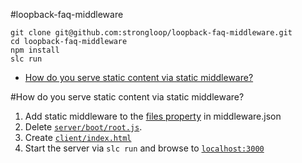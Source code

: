 #loopback-faq-middleware
```
git clone git@github.com:strongloop/loopback-faq-middleware.git
cd loopback-faq-middleware
npm install
slc run
```

- [How do you serve static content via static middleware?](https://github.com/strongloop/loopback-faq-middleware#how-do-you-serve-static-content-via-static-middleware)

#How do you serve static content via static middleware?
1. Add static middleware to the [files property](https://github.com/strongloop/loopback-faq-middleware/blob/master/server/middleware.json#L17-L19) in middleware.json
2. Delete [`server/boot/root.js`](https://github.com/strongloop/loopback-faq-middleware/blob/master/server/boot).
3. Create [`client/index.html`](https://github.com/strongloop/loopback-faq-middleware/blob/master/client/index.html)
4. Start the server via `slc run` and browse to [`localhost:3000`](localhost:3000)
